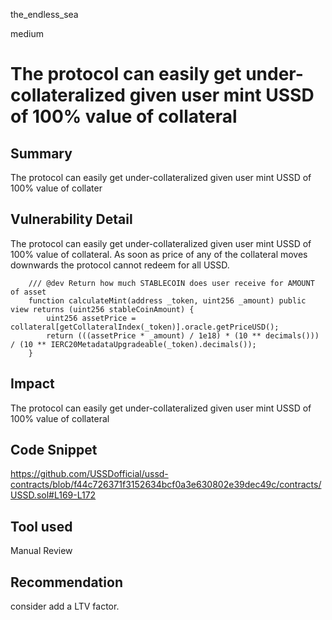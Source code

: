 the_endless_sea

medium

# The protocol can easily get under-collateralized given user mint USSD of 100% value of collateral

## Summary
The protocol can easily get under-collateralized given user mint USSD of 100% value of collater

## Vulnerability Detail
The protocol can easily get under-collateralized given user mint USSD of 100% value of collateral. As soon as price of any of the collateral moves downwards the protocol cannot redeem for all USSD.

```solidity
    /// @dev Return how much STABLECOIN does user receive for AMOUNT of asset
    function calculateMint(address _token, uint256 _amount) public view returns (uint256 stableCoinAmount) {
        uint256 assetPrice = collateral[getCollateralIndex(_token)].oracle.getPriceUSD();
        return (((assetPrice * _amount) / 1e18) * (10 ** decimals())) / (10 ** IERC20MetadataUpgradeable(_token).decimals());
    }
```

## Impact
The protocol can easily get under-collateralized given user mint USSD of 100% value of collateral

## Code Snippet
https://github.com/USSDofficial/ussd-contracts/blob/f44c726371f3152634bcf0a3e630802e39dec49c/contracts/USSD.sol#L169-L172

## Tool used

Manual Review

## Recommendation
consider add a LTV factor.
